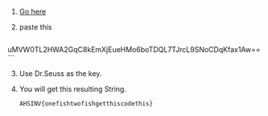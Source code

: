 1. [Go here](https://encode-decode.com/blowfish-encrypt-online/)

2. paste this
    ```
  uMVW0TL2HWA2GqC8kEmXjEueHMo6boTDQL7TJrcL9SNoCDqKfax1Aw==
    ```

3. Use Dr.Seuss as the key.

4. You will get this resulting String.
    ```
    AHSINV{onefishtwofishgetthiscodethis}
    ```
